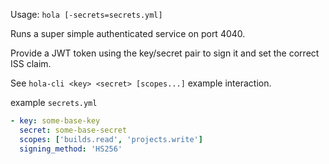 Usage: `hola [-secrets=secrets.yml]`

Runs a super simple authenticated service on port 4040.

Provide a JWT token using the key/secret pair to sign it and set the correct ISS claim.

See `hola-cli <key> <secret> [scopes...]` example interaction.

example `secrets.yml`

```yaml
- key: some-base-key
  secret: some-base-secret
  scopes: ['builds.read', 'projects.write']
  signing_method: 'HS256'
```
